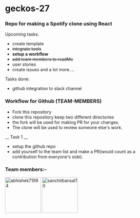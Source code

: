 # geckos-27
### Repo for making a Spotify clone using React

Upcoming tasks:

 * create template
 * ~~integrate tools~~
 * __setup a workflow__
 * ~~add team members to readMe~~
 * user stories
 * create issues and a lot more....

Tasks done:
 * github integration to slack channel

### Workflow for Github (TEAM-MEMBERS)
* Fork this repository
* clone this repository keep two different directories
* the fork will be used for making PR for your changes.
* The clone will be used to review someone else's work.


__ Task 1 __
* setup the github repo
* add yourself to the team list and make a PR(would count as a contribution from everyone's side).

### Team members:-

[<img alt="abhishek71994" src="https://avatars1.githubusercontent.com/u/8072400?v=4&s=117" width="117">](https://github.com/abhishek71994)
[<img alt="sanchitbansal10" src="https://avatars2.githubusercontent.com/u/16536741?v=4" width="117">](https://github.com/sanchitbansal10)
